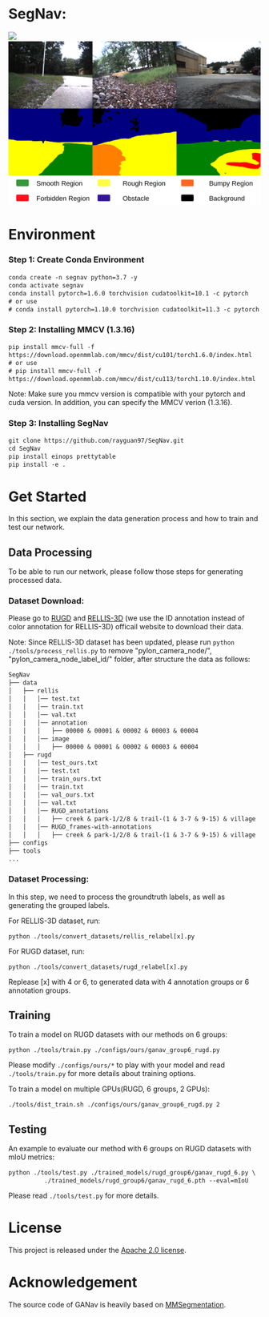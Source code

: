 # SegNav:

<img src="./resources/video.gif" width="560">


<img src="./resources/cover.png" width="700">


# Environment


### Step 1: Create Conda Environment

```
conda create -n segnav python=3.7 -y
conda activate segnav
conda install pytorch=1.6.0 torchvision cudatoolkit=10.1 -c pytorch
# or use 
# conda install pytorch=1.10.0 torchvision cudatoolkit=11.3 -c pytorch
```

### Step 2: Installing MMCV (1.3.16)

```
pip install mmcv-full -f https://download.openmmlab.com/mmcv/dist/cu101/torch1.6.0/index.html
# or use
# pip install mmcv-full -f https://download.openmmlab.com/mmcv/dist/cu113/torch1.10.0/index.html
```
Note: Make sure you mmcv version is compatible with your pytorch and cuda version. In addition, you can specify the MMCV verion (1.3.16).

### Step 3: Installing SegNav
```
git clone https://github.com/rayguan97/SegNav.git
cd SegNav
pip install einops prettytable
pip install -e . 
```


# Get Started

In this section, we explain the data generation process and how to train and test our network.

## Data Processing

To be able to run our network, please follow those steps for generating processed data.

### Dataset Download: 

Please go to [RUGD](http://rugd.vision/) and [RELLIS-3D](https://github.com/unmannedlab/RELLIS-3D/blob/main/README.md#annotated-data) (we use the ID annotation instead of color annotation for RELLIS-3D) officail website to download their data. 
<!-- Please structure the downloaded data as follows: -->

Note: Since RELLIS-3D dataset has been updated, please run `python ./tools/process_rellis.py` to remove "pylon_camera_node/", "pylon_camera_node_label_id/" folder, after structure the data as follows:

```
SegNav
├── data
│   ├── rellis
│   │   │── test.txt
│   │   │── train.txt
│   │   │── val.txt
│   │   │── annotation
│   │   │   ├── 00000 & 00001 & 00002 & 00003 & 00004 
│   │   │── image
│   │   │   ├── 00000 & 00001 & 00002 & 00003 & 00004 
│   ├── rugd
│   │   │── test_ours.txt
│   │   │── test.txt
│   │   │── train_ours.txt
│   │   │── train.txt
│   │   │── val_ours.txt
│   │   │── val.txt
│   │   │── RUGD_annotations
│   │   │   ├── creek & park-1/2/8 & trail-(1 & 3-7 & 9-15) & village
│   │   │── RUGD_frames-with-annotations
│   │   │   ├── creek & park-1/2/8 & trail-(1 & 3-7 & 9-15) & village
├── configs
├── tools
...
```

### Dataset Processing: 

In this step, we need to process the groundtruth labels, as well as generating the grouped labels.

For RELLIS-3D dataset, run:

   ```
   python ./tools/convert_datasets/rellis_relabel[x].py
   ``` 

For RUGD dataset, run:

   ```
   python ./tools/convert_datasets/rugd_relabel[x].py
   ``` 

Replease [x] with 4 or 6, to generated data with 4 annotation groups or 6 annotation groups.

## Training

To train a model on RUGD datasets with our methods on 6 groups:
```
python ./tools/train.py ./configs/ours/ganav_group6_rugd.py
```

Please modify `./configs/ours/*` to play with your model and read `./tools/train.py` for more details about training options.

To train a model on multiple GPUs(RUGD, 6 groups, 2 GPUs):
```
./tools/dist_train.sh ./configs/ours/ganav_group6_rugd.py 2
```

## Testing

An example to evaluate our method with 6 groups on RUGD datasets with mIoU metrics:

```
python ./tools/test.py ./trained_models/rugd_group6/ganav_rugd_6.py \
          ./trained_models/rugd_group6/ganav_rugd_6.pth --eval=mIoU
```
Please read `./tools/test.py` for more details.

<!-- To repreduce the papers results, please refer `./trained_models` folder. Please download the trained model [here](https://drive.google.com/drive/folders/1PYn_kT0zBGOIRSaO_5Jivaq3itrShiPT?usp=sharing). -->



# License

This project is released under the [Apache 2.0 license](LICENSE).

# Acknowledgement

The source code of GANav is heavily based on [MMSegmentation](https://github.com/open-mmlab/mmsegmentation). 

